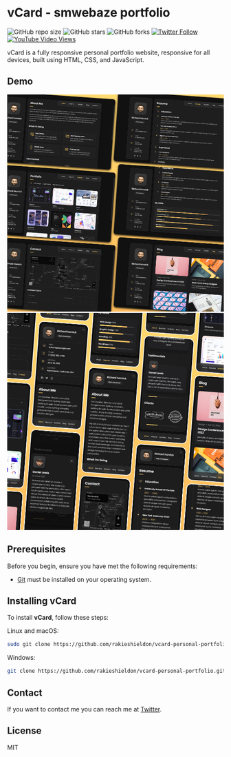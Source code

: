 # vCard - smwebaze portfolio

![GitHub repo size](https://img.shields.io/github/repo-size/rakieshieldon/vcard-personal-portfolio)
![GitHub stars](https://img.shields.io/github/stars/rakieshieldon/vcard-personal-portfolio?style=social)
![GitHub forks](https://img.shields.io/github/forks/rakieshieldon/vcard-personal-portfolio?style=social)
[![Twitter Follow](https://img.shields.io/twitter/follow/rakieshieldon_?style=social)](https://twitter.com/intent/follow?screen_name=rakieshieldon_)
[![YouTube Video Views](https://img.shields.io/youtube/views/SoxmIlgf2zM?style=social)](/https://www.youtube.com/@shiltechs)

vCard is a fully responsive personal portfolio website, responsive for all devices, built using HTML, CSS, and JavaScript.

## Demo

![vCard Desktop Demo](./website-demo-image/desktop.png "Desktop Demo")
![vCard Mobile Demo](./website-demo-image/mobile.png "Mobile Demo")

## Prerequisites

Before you begin, ensure you have met the following requirements:

* [Git](https://git-scm.com/downloads "Download Git") must be installed on your operating system.

## Installing vCard

To install **vCard**, follow these steps:

Linux and macOS:

```bash
sudo git clone https://github.com/rakieshieldon/vcard-personal-portfolio.git
```

Windows:

```bash
git clone https://github.com/rakieshieldon/vcard-personal-portfolio.git
```

## Contact

If you want to contact me you can reach me at [Twitter](https://www.twitter.com/rakieshieldon).

## License

MIT
